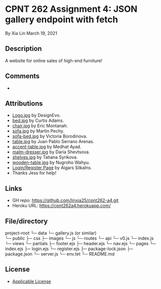 ﻿# CPNT 262 Assignment 4: JSON gallery endpoint with fetch
By Xia Lin March 19, 2021

## Description
A website for online sales of high-end furniture!

## Comments
- 

## Attributions
- [Logo.jpg](https://www.designevo.com/ "Logo") by DesignEvo.
- [bed.jpg](https://www.pexels.com/photo/brown-wooden-bed-inside-bedroom-3773575/ "bed") by Curtis Adams.
- [chair.jpg](https://www.pexels.com/photo/two-assorted-color-padded-chairs-near-side-table-1350789/ "chair") by Eric Montanah.
- [sofa.jpg](https://www.pexels.com/photo/2-seat-orange-leather-sofa-beside-wall-1866149/ "sofa") by Martin Pechy.
- [sofa-bed.jpg](https://www.pexels.com/photo/empty-bedroom-set-1648768/ "sofa-bed") by Victoria Borodinova.
- [table.jpg](https://www.pexels.com/photo/glass-bottle-filled-with-black-straw-on-brown-wooden-table-890669/ "table") by Juan Pablo Serrano Arenas.
- [accent-table.jpg](https://www.pexels.com/photo/white-and-black-desk-beside-bed-and-window-439227/"accent-table.jpg") by Medhat Ayad.
- [malm-dresser.jpg](https://www.pexels.com/photo/photo-of-brown-wooden-3-drawer-malm-dresser-with-black-plastic-case-879821/) by Daria Shevtsova.
- [shelves.jpg](https://www.pexels.com/photo/interior-of-children-bedroom-with-wooden-furniture-and-toys-and-globe-placed-on-shelves-in-room-3932930/) by Tatiana Syrikova.
- [wooden-table.jpg](https://www.pexels.com/photo/brown-wooden-table-with-chair-3097112/) by Nugroho Wahyu.
- [Login/Register Page](https://codepen.io/colorlib/pen/rxddKy) by Aigars Silkalns.
- Thanks Jess for help!

## Links
- GH repo: https://github.com/linxia25/cpnt262-a4.git
- Heroku URL: https://cpnt262a4.herokuapp.com/

## File/directory
project-root
└─ data
   └─ gallery.js (or similar)    
└─ public
   ├─ css
   ├─ images
   └─ js
└─ routes
   └─ api
      └─ v0.js
   └─ index.js
└─ views
   └─ partials
      ├─ footer.ejs
      ├─ header.ejs
      └─ nav.ejs
   └─ pages
      └─ index.ejs
      ├─ login.ejs
      └─ register.ejs
├─ package-lock.json
├─ package.json
└─ server.js
└─ env.tet
└─ README.md


## License
- [Applicable License](https://creativecommons.org/licenses/by/4.0/legalcode "Applicable License")
